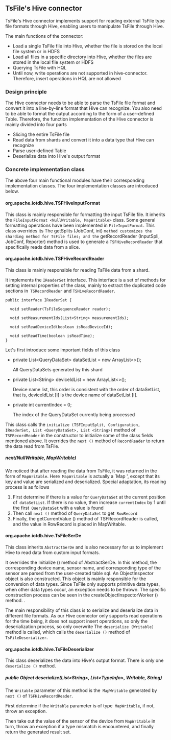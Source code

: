 <!--

    Licensed to the Apache Software Foundation (ASF) under one
    or more contributor license agreements.  See the NOTICE file
    distributed with this work for additional information
    regarding copyright ownership.  The ASF licenses this file
    to you under the Apache License, Version 2.0 (the
    "License"); you may not use this file except in compliance
    with the License.  You may obtain a copy of the License at
    
        http://www.apache.org/licenses/LICENSE-2.0
    
    Unless required by applicable law or agreed to in writing,
    software distributed under the License is distributed on an
    "AS IS" BASIS, WITHOUT WARRANTIES OR CONDITIONS OF ANY
    KIND, either express or implied.  See the License for the
    specific language governing permissions and limitations
    under the License.

-->

## TsFile's Hive connector

TsFile's Hive connector implements support for reading external TsFile type file formats through Hive, enabling users to manipulate TsFile through Hive.

The main functions of the connector:

* Load a single TsFile file into Hive, whether the file is stored on the local file system or in HDFS
* Load all files in a specific directory into Hive, whether the files are stored in the local file system or HDFS
* Querying TsFile with HQL
* Until now, write operations are not supported in hive-connector. Therefore, insert operations in HQL are not allowed

### Design principle

The Hive connector needs to be able to parse the TsFile file format and convert it into a line-by-line format that Hive can recognize.  You also need to be able to format the output according to the form of a user-defined Table.  Therefore, the function implementation of the Hive connector is mainly divided into four parts

* Slicing the entire TsFile file
* Read data from shards and convert it into a data type that Hive can recognize
* Parse user-defined Table
* Deserialize data into Hive's output format

### Concrete implementation class

The above four main functional modules have their corresponding implementation classes. The four implementation classes are introduced below.

#### org.apache.iotdb.hive.TSFHiveInputFormat

This class is mainly responsible for formatting the input TsFile file. It inherits the `FileInputFormat <NullWritable, MapWritable>` class. Some general formatting operations have been implemented in `FileInputFormat`. This class overrides its  The getSplits (JobConf, int) `method customizes the sharding method for TsFile files; and the` getRecordReader (InputSpli, JobConf, Reporter) method is used to generate a `TSFHiveRecordReader` that specifically reads data from a slice.

#### org.apache.iotdb.hive.TSFHiveRecordReader

This class is mainly responsible for reading TsFile data from a shard.

It implements the `IReaderSet` interface. This interface is a set of methods for setting internal properties of the class, mainly to extract the duplicated code sections in` TSRecordReader` and `TSHiveRecordReader`.

```
public interface IReaderSet {

  void setReader(TsFileSequenceReader reader);

  void setMeasurementIds(List<String> measurementIds);

  void setReadDeviceId(boolean isReadDeviceId);

  void setReadTime(boolean isReadTime);
}
```

Let's first introduce some important fields of this class

* private List\<QueryDataSet\> dataSetList = new ArrayList<>();

  All QueryDataSets generated by this shard

* private List\<String\> deviceIdList = new ArrayList<>();

  Device name list, this order is consistent with the order of dataSetList, that is, deviceIdList [i] is the device name of dataSetList [i].

* private int currentIndex = 0;

  The index of the QueryDataSet currently being processed
  

This class calls the `initialize (TSFInputSplit, Configuration, IReaderSet, List <QueryDataSet>, List <String>)` method of `TSFRecordReader` in the constructor to initialize some of the class fields mentioned above.  It overrides the `next ()` method of `RecordReader` to return the data read from TsFile.

##### next(NullWritable, MapWritable)

We noticed that after reading the data from TsFile, it was returned in the form of `MapWritable`. Here` MapWritable` is actually a `Map ', except that its key and value are serialized and deserialized.  Special adaptation, its reading process is as follows

1. First determine if there is a value for `QueryDataSet` at the current position of` dataSetList`. If there is no value, then increase `currentIndex` by 1 until the first` QueryDataSet` with a value is found
2. Then call `next ()` method of `QueryDataSet` to get` RowRecord`
3. Finally, the getCurrentValue () method of TSFRecordReader is called, and the value in RowRecord is placed in MapWritable.


#### org.apache.iotdb.hive.TsFileSerDe

This class inherits `AbstractSerDe` and is also necessary for us to implement Hive to read data from custom input formats.

It overrides the Initialize () method of AbstractSerDe. In this method, the corresponding device name, sensor name, and corresponding type of the sensor are parsed from the user-created table sql.  An ObjectInspector object is also constructed. This object is mainly responsible for the conversion of data types. Since TsFile only supports primitive data types, when other data types occur, an exception needs to be thrown. The specific construction process can be seen in the createObjectInspectorWorker () method.  .

The main responsibility of this class is to serialize and deserialize data in different file formats. As our Hive connector only supports read operations for the time being, it does not support insert operations, so only the deserialization process, so only overwrite  The `deserialize (Writable)` method is called, which calls the `deserialize ()` method of `TsFileDeserializer`.


#### org.apache.iotdb.hive.TsFileDeserializer

This class deserializes the data into Hive's output format. There is only one `deserialize ()` method.

##### public Object deserialize(List\<String\>, List\<TypeInfo\>, Writable, String)

The `Writable` parameter of this method is the` MapWritable` generated by `next ()` of `TSFHiveRecordReader`.

First determine if the `Writable` parameter is of type` MapWritable`, if not, throw an exception.

Then take out the value of the sensor of the device from `MapWritable` in turn, throw an exception if a type mismatch is encountered, and finally return the generated result set.
